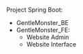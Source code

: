 Project Spring Boot:
* GentleMonster_BE
* GentleMonster_FE:
  + Website Admin
  + Website Interface
  
